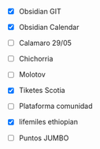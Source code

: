 - [x] Obsidian GIT
- [x] Obsidian Calendar
- [ ] Calamaro 29/05
- [ ] Chichorria
- [ ] Molotov
- [x] Tiketes Scotia
- [ ] Plataforma comunidad
- [x] lifemiles ethiopian
- [ ] Puntos JUMBO


